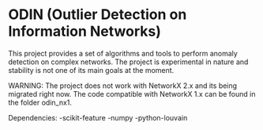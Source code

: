 # ODIN (Outlier Detection on Information Networks)

This project provides a set of algorithms and tools to perform anomaly
detection on complex networks. The project is experimental in nature and
stability is not one of its main goals at the moment.

WARNING: The project does not work with NetworkX 2.x and its being
migrated right now. The code compatible with NetworkX 1.x can be found
in the folder odin_nx1.

Dependencies:
-scikit-feature
-numpy
-python-louvain
